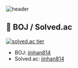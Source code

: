 ![header](https://capsule-render.vercel.app/api?type=waving&color=87CEFA&text=%20JinHanPark%20%20&height=200&fontSize=100&fontColor=FFFFFF)

## 💎 BOJ / Solved.ac

[![solved.ac tier](http://mazassumnida.wtf/api/v2/generate_badge?boj=jinhan814)](https://solved.ac/jinhan814)

- BOJ: [jinhan814](https://www.acmicpc.net/user/jinhan814)
- Solved.ac: [jinhan814](https://solved.ac/profile/jinhan814)
